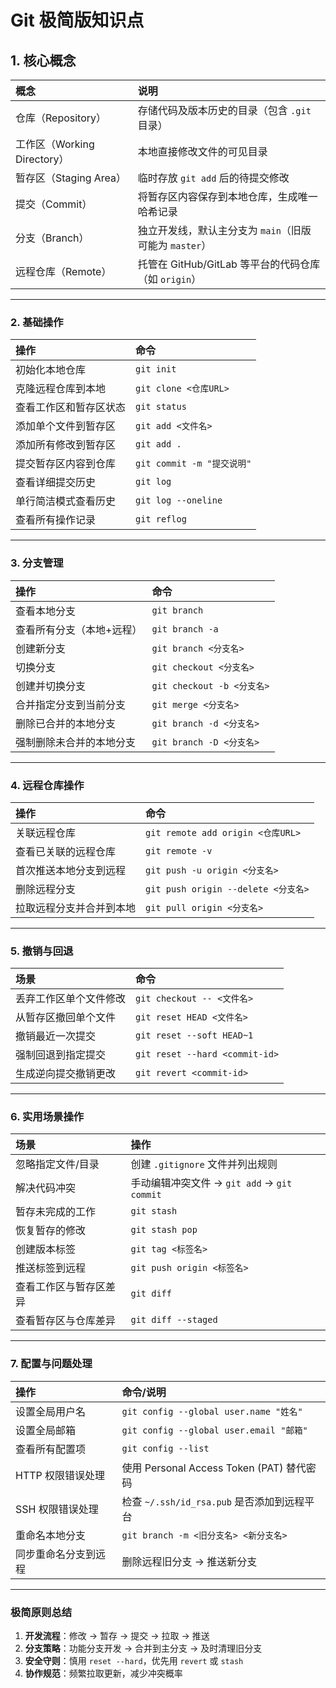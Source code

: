 # Git 极简版知识点

## **1. 核心概念**

| **概念**                    | **说明**                                               |
| :-------------------------- | :----------------------------------------------------- |
| 仓库（Repository）          | 存储代码及版本历史的目录（包含 `.git` 目录）           |
| 工作区（Working Directory） | 本地直接修改文件的可见目录                             |
| 暂存区（Staging Area）      | 临时存放 `git add` 后的待提交修改                      |
| 提交（Commit）              | 将暂存区内容保存到本地仓库，生成唯一哈希记录           |
| 分支（Branch）              | 独立开发线，默认主分支为 `main`（旧版可能为 `master`） |
| 远程仓库（Remote）          | 托管在 GitHub/GitLab 等平台的代码仓库（如 `origin`）   |

------

### **2. 基础操作**

| **操作**               | **命令**                   |
| :--------------------- | :------------------------- |
| 初始化本地仓库         | `git init`                 |
| 克隆远程仓库到本地     | `git clone <仓库URL>`      |
| 查看工作区和暂存区状态 | `git status`               |
| 添加单个文件到暂存区   | `git add <文件名>`         |
| 添加所有修改到暂存区   | `git add .`                |
| 提交暂存区内容到仓库   | `git commit -m "提交说明"` |
| 查看详细提交历史       | `git log`                  |
| 单行简洁模式查看历史   | `git log --oneline`        |
| 查看所有操作记录       | `git reflog`               |

------

### **3. 分支管理**

| **操作**                  | **命令**                   |
| :------------------------ | :------------------------- |
| 查看本地分支              | `git branch`               |
| 查看所有分支（本地+远程） | `git branch -a`            |
| 创建新分支                | `git branch <分支名>`      |
| 切换分支                  | `git checkout <分支名>`    |
| 创建并切换分支            | `git checkout -b <分支名>` |
| 合并指定分支到当前分支    | `git merge <分支名>`       |
| 删除已合并的本地分支      | `git branch -d <分支名>`   |
| 强制删除未合并的本地分支  | `git branch -D <分支名>`   |

------

### **4. 远程仓库操作**

| **操作**                 | **命令**                            |
| :----------------------- | :---------------------------------- |
| 关联远程仓库             | `git remote add origin <仓库URL>`   |
| 查看已关联的远程仓库     | `git remote -v`                     |
| 首次推送本地分支到远程   | `git push -u origin <分支名>`       |
| 删除远程分支             | `git push origin --delete <分支名>` |
| 拉取远程分支并合并到本地 | `git pull origin <分支名>`          |

------

### **5. 撤销与回退**

| **场景**               | **命令**                       |
| :--------------------- | :----------------------------- |
| 丢弃工作区单个文件修改 | `git checkout -- <文件名>`     |
| 从暂存区撤回单个文件   | `git reset HEAD <文件名>`      |
| 撤销最近一次提交       | `git reset --soft HEAD~1`      |
| 强制回退到指定提交     | `git reset --hard <commit-id>` |
| 生成逆向提交撤销更改   | `git revert <commit-id>`       |

------

### **6. 实用场景操作**

| **场景**               | **操作**                                    |
| :--------------------- | :------------------------------------------ |
| 忽略指定文件/目录      | 创建 `.gitignore` 文件并列出规则            |
| 解决代码冲突           | 手动编辑冲突文件 → `git add` → `git commit` |
| 暂存未完成的工作       | `git stash`                                 |
| 恢复暂存的修改         | `git stash pop`                             |
| 创建版本标签           | `git tag <标签名>`                          |
| 推送标签到远程         | `git push origin <标签名>`                  |
| 查看工作区与暂存区差异 | `git diff`                                  |
| 查看暂存区与仓库差异   | `git diff --staged`                         |

------

### **7. 配置与问题处理**

| **操作**             | **命令/说明**                               |
| :------------------- | :------------------------------------------ |
| 设置全局用户名       | `git config --global user.name "姓名"`      |
| 设置全局邮箱         | `git config --global user.email "邮箱"`     |
| 查看所有配置项       | `git config --list`                         |
| HTTP 权限错误处理    | 使用 Personal Access Token (PAT) 替代密码   |
| SSH 权限错误处理     | 检查 `~/.ssh/id_rsa.pub` 是否添加到远程平台 |
| 重命名本地分支       | `git branch -m <旧分支名> <新分支名>`       |
| 同步重命名分支到远程 | 删除远程旧分支 → 推送新分支                 |

------

### **极简原则总结**

1. **开发流程**：修改 → 暂存 → 提交 → 拉取 → 推送
2. **分支策略**：功能分支开发 → 合并到主分支 → 及时清理旧分支
3. **安全守则**：慎用 `reset --hard`，优先用 `revert` 或 `stash`
4. **协作规范**：频繁拉取更新，减少冲突概率